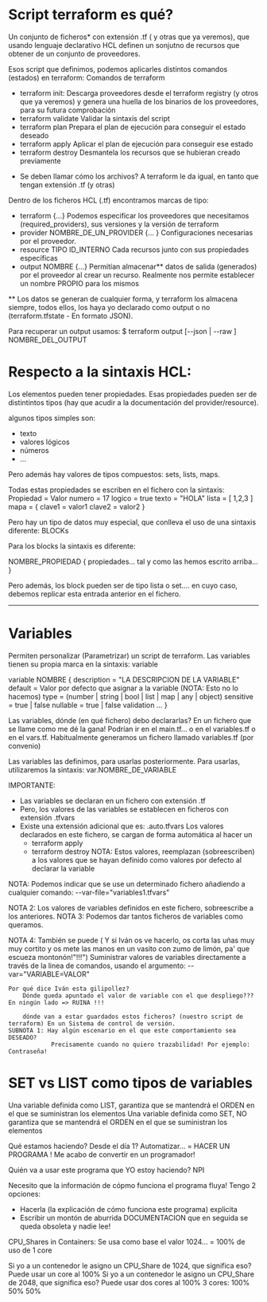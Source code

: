 # Script terraform es qué?

Un conjunto de ficheros* con extensión .tf ( y otras que ya veremos), que usando 
lenguaje declarativo HCL definen un sonjutno de recursos que obtener de un conjunto de proveedores.

Esos script que definimos, podemos aplicarles distintos comandos (estados) en terraform:
Comandos de terraform
- terraform init:       Descarga proveedores desde el terraform registry (y otros que ya veremos) 
                        y genera una huella de los binarios de los proveedores, para su futura comprobación
- terraform validate    Validar la sintaxis del script
- terraform plan        Prepara el plan de ejecución para conseguir el estado deseado
- terraform apply       Aplicar el plan de ejecución para conseguir ese estado
- terraform destroy     Desmantela los recursos que se hubieran creado previamente

* Se deben llamar cómo los archivos? A terraform le da igual, en tanto que tengan extensión .tf (y otras)

Dentro de los ficheros HCL (.tf) encontramos marcas de tipo:

- terraform {...}                           Podemos especificar los proveedores que 
                                            necesitamos (required_providers), 
                                            sus versiones y la versión de terraform
- provider NOMBRE_DE_UN_PROVIDER {... }     Configuraciones necesarias por el proveedor.
- resource TIPO ID_INTERNO                  Cada recursos junto con sus propiedades específicas
- output NOMBRE {...}                       Permitían almacenar** datos de salida (generados) 
                                            por el proveedor al crear un recurso.
                                            Realmente nos permite establecer un nombre PROPIO para los mismos

** Los datos se generan de cualquier forma, y terraform los almacena siempre, todos ellos, 
los haya yo declarado como output o no (terraform.tfstate - En formato JSON).

Para recuperar un output usamos:
$ terraform output [--json | --raw ] NOMBRE_DEL_OUTPUT

# Respecto a la sintaxis HCL:

Los elementos pueden tener propiedades. Esas propiedades pueden ser de distintintos tipos
(hay que acudir a la documentación del provider/resource).

algunos tipos simples son: 
- texto
- valores lógicos
- números
- ...

Pero además hay valores de tipos compuestos: sets, lists, maps.

Todas estas propiedades se escriben en el fichero con la sintaxis:
    Propiedad   = Valor
    numero      = 17
    logico      = true
    texto       = "HOLA"
    lista       = [ 1,2,3 ]
    mapa        = {
                    clave1 = valor1
                    clave2 = valor2
                }
    

Pero hay un tipo de datos muy especial, que conlleva el uso de una sintaxis diferente: BLOCKs

Para los blocks la sintaxis es diferente:

NOMBRE_PROPIEDAD {
    propiedades... tal y como las hemos escrito arriba...
}

Pero además, los block pueden ser de tipo lista o set.... en cuyo caso,
debemos replicar esta entrada anterior en el fichero.


---

# Variables

Permiten personalizar (Parametrizar) un script de terraform.
Las variables tienen su propia marca en la sintaxis: variable

variable NOMBRE {
    description = "LA DESCRIPCION DE LA VARIABLE"
    default     = Valor por defecto que asignar a la variable (NOTA: Esto no lo hacemos)
    type        = (number | string | bool | list | map | any | object)
    sensitive   = true | false
    nullable    = true | false
    validation ...
}

Las variables, dónde (en qué fichero) debo declararlas? En un fichero que se llame como me dé la gana!
Podrían ir en el main.tf... o en el variables.tf o en el vars.tf.
Habitualmente generamos un fichero llamado variables.tf (por convenio)

Las variables las definimos, para usarlas posteriormente. 
Para usarlas, utilizaremos la sintaxis: var.NOMBRE_DE_VARIABLE

IMPORTANTE:

- Las variables se declaran en un fichero con extensión .tf
- Pero, los valores de las variables se establecen en 
  ficheros con extensión .tfvars
- Existe una extensión adicional que es: .auto.tfvars
  Los valores declarados en este fichero, se cargan de forma automática al hacer un
    - terraform apply
    - terraform destroy
  NOTA: Estos valores, reemplazan (sobreescriben) a los valores que se hayan definido 
  como valores por defecto al declarar la variable

NOTA: Podemos indicar que se use un determinado fichero añadiendo a cualquier comando: 
--var-file="variables1.tfvars"

NOTA 2: Los valores de variables definidos en este fichero, sobreescribe a los anteriores.
NOTA 3: Podemos dar tantos ficheros de variables como queramos.

NOTA 4: También se puede ( Y si Iván os ve hacerlo, os corta las uñas muy muy cortito 
        y os mete las manos en un vasito con zumo de limón, pa' que escueza montonón!"!!!")
        Suministrar valores de variables directamente a través de la linea de comandos, 
        usando el argumento:
        --var="VARIABLE=VALOR"
        
    Por qué dice Iván esta gilipollez?
        Dónde queda apuntado el valor de variable con el que despliego??? En ningún lado => RUINA !!!
        
        dónde van a estar guardados estos ficheros? (nuestro script de terraform) En un Sistema de control de versión.
    SUBNOTA 1: Hay algún escenario en el que este comportamiento sea DESEADO? 
                Precisamente cuando no quiero trazabilidad! Por ejemplo: Contraseña!
                
                
# SET vs LIST como tipos de variables

Una variable definida como LIST, garantiza que se mantendrá el ORDEN
    en el que se suministran los elementos
Una variable definida como SET,  NO garantiza que se mantendrá el ORDEN 
    en el que se suministran los elementos

Qué estamos haciendo? Desde el día 1?
Automatizar... = HACER UN PROGRAMA !
Me acabo de convertir en un programador!

Quién va a usar este programa que YO estoy haciendo?
NPI

Necesito que la información de cópmo funciona el programa fluya!
Tengo 2 opciones: 
- Hacerla (la explicación de cómo funciona este programa) explicita
- Escribir un montón de aburrida DOCUMENTACION que en seguida se 
    queda obsoleta y nadie lee!


CPU_Shares in Containers: Se usa como base el valor 1024... = 100% de uso de 1 core

Si yo a un contenedor le asigno un CPU_Share de 1024, que significa eso? Puede usar un core al 100%
Si yo a un contenedor le asigno un CPU_Share de 2048, que significa eso? Puede usar dos cores al 100%
3 cores: 
        100%
        50%
        50%


